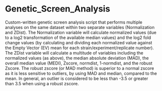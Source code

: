 # Genetic_Screen_Analysis
Custom-written genetic screen analysis script that performs multiple analyses on the same dataset within two separate variables (Normalization and ZDist). The Normalization variable will calculate normalized values (due to a log2 transformation of the available median values) and the log2 fold change values (by calculating and dividing each normalized value against the Empty Vector (EV) mean for each strain/experiment/replicate number). The ZDist variable will calculate a multitude of variables including the normalized values (as above), the median absolute deviation (MAD), the overall median value (MEDI), Zscore, normdist, 1-normdist, and the robust Zscore. The robust zscore (or MAD method) is superior to a normal zscore as it is less sensitive to outliers, by using MAD and median, compared to the mean. In general, an outlier is considered to be less than -3.5 or greater than 3.5 when using a robust zscore.

